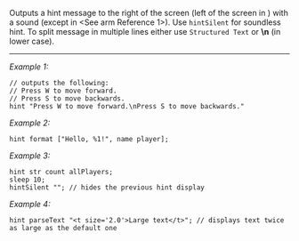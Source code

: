 Outputs a hint message to the right of the screen (left of the screen in <See o Reference p>) with a sound (except in <See arm Reference 1>). Use `hintSilent` for soundless hint. To split message in multiple lines either use `Structured Text` or **\n** (in lower case).


---
*Example 1:*
```sqf
// outputs the following:
// Press W to move forward.
// Press S to move backwards.
hint "Press W to move forward.\nPress S to move backwards."
```

*Example 2:*
```sqf
hint format ["Hello, %1!", name player];
```

*Example 3:*
```sqf
hint str count allPlayers;
sleep 10;
hintSilent ""; // hides the previous hint display
```

*Example 4:*
```sqf
hint parseText "<t size='2.0'>Large text</t>"; // displays text twice as large as the default one
```